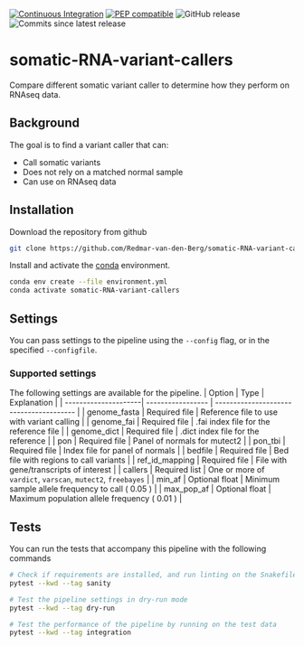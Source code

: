 [![Continuous Integration](https://github.com/Redmar-van-den-Berg/somatic-RNA-variant-callers/actions/workflows/ci.yml/badge.svg)](https://github.com/Redmar-van-den-Berg/somatic-RNA-variant-callers/actions/workflows/ci.yml)
[![PEP compatible](http://pepkit.github.io/img/PEP-compatible-green.svg)](http://pep.databio.org)
![GitHub release](https://img.shields.io/github/v/release/redmar-van-den-berg/somatic-RNA-variant-callers)
![Commits since latest release](https://img.shields.io/github/commits-since/redmar-van-den-berg/somatic-RNA-variant-callers/latest)

# somatic-RNA-variant-callers
Compare different somatic variant caller to determine how they perform on
RNAseq data.

## Background
The goal is to find a variant caller that can:
- Call somatic variants
- Does not rely on a matched normal sample
- Can use on RNAseq data

## Installation
Download the repository from github
```bash
git clone https://github.com/Redmar-van-den-Berg/somatic-RNA-variant-callers.git
```

Install and activate the
[conda](https://docs.conda.io/en/latest/miniconda.html)
environment.
```bash
conda env create --file environment.yml
conda activate somatic-RNA-variant-callers
```

## Settings
You can pass settings to the pipeline using the `--config` flag, or in the
specified `--configfile`.

### Supported settings
The following settings are available for the pipeline.
| Option               | Type              | Explanation                             |
| ---------------------| ----------------- | --------------------------------------- |
| genome_fasta         | Required file     | Reference file to use with variant calling |
| genome_fai           | Required file     | .fai index file for the reference file  |
| genome_dict          | Required file     | .dict index file for the reference      |
| pon                  | Required file     | Panel of normals for mutect2            |
| pon_tbi              | Required file     | Index file for panel of normals         |
| bedfile              | Required file     | Bed file with regions to call variants  |
| ref_id_mapping       | Required file     | File with gene/transcripts of interest  |
| callers              | Required list     | One or more of `vardict`, `varscan`, `mutect2`, `freebayes` |
| min_af               | Optional float    | Minimum sample allele frequency to call ( 0.05 ) |
| max_pop_af           | Optional float    | Maximum population allele frequency ( 0.01 ) |

## Tests
You can run the tests that accompany this pipeline with the following commands

```bash
# Check if requirements are installed, and run linting on the Snakefile
pytest --kwd --tag sanity

# Test the pipeline settings in dry-run mode
pytest --kwd --tag dry-run

# Test the performance of the pipeline by running on the test data
pytest --kwd --tag integration
```
